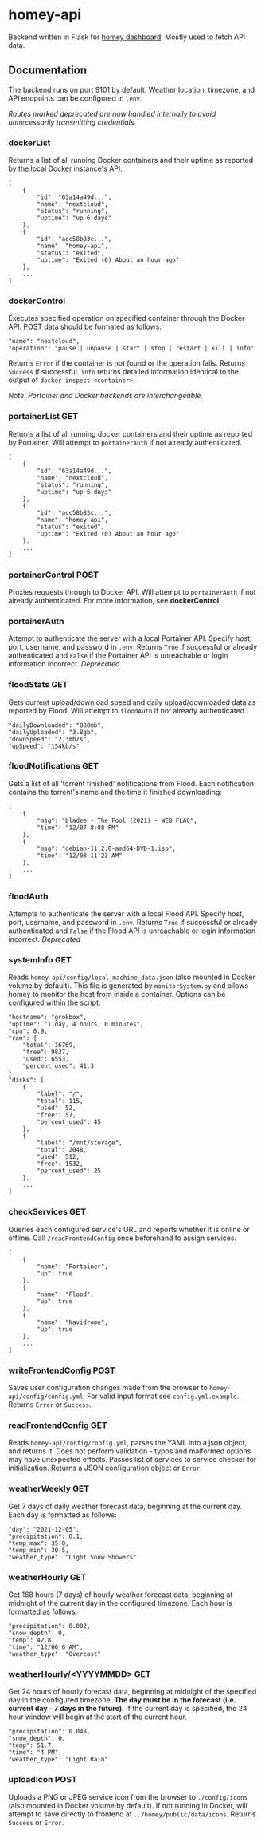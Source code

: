 # homey-api

Backend written in Flask for [homey dashboard](https://github.com/vlfldr/homey). Mostly used to fetch API data.

## Documentation
The backend runs on port 9101 by default. Weather location, timezone, and API endpoints can be configured in `.env`.

*Routes marked deprecated are now handled internally to avoid unnecessarily transmitting credentials.*

### dockerList
Returns a list of all running Docker containers and their uptime as reported by the local Docker instance's API.

    [
        {
            "id": "63a14a49d...",
            "name": "nextcloud",
            "status": "running",
            "uptime": "up 6 days"
        },
        {
            "id": "acc58b83c...",
            "name": "homey-api",
            "status": "exited",
            "uptime": "Exited (0) About an hour ago"
        },
        ...
    ]

### dockerControl
Executes specified operation on specified container through the Docker API. POST data should be formated as follows:

    "name": "nextcloud",
    "operation": "pause | unpause | start | stop | restart | kill | info"

Returns `Error` if the container is not found or the operation fails. Returns `Success` if successful. `info` returns detailed information identical to the output of `docker inspect <container>`.

*Note: Portainer and Docker backends are interchangeable.*

### portainerList **GET**
Returns a list of all running docker containers and their uptime as reported by Portainer. Will attempt to `portainerAuth` if not already authenticated. 

    [
        {
            "id": "63a14a49d...",
            "name": "nextcloud",
            "status": "running",
            "uptime": "up 6 days"
        },
        {
            "id": "acc58b83c...",
            "name": "homey-api",
            "status": "exited",
            "uptime": "Exited (0) About an hour ago"
        },
        ...
    ]

### portainerControl **POST**
Proxies requests through to Docker API. Will attempt to `portainerAuth` if not already authenticated. For more information, see **dockerControl**.

### portainerAuth
Attempt to authenticate the server with a local Portainer API. Specify host, port, username, and password in `.env`. Returns `True` if successful or already authenticated and `False` if the Portainer API is unreachable or login information incorrect. *Deprecated*

### floodStats **GET**
Gets current upload/download speed and daily upload/downloaded data as reported by Flood. Will attempt to `floodAuth` if not already authenticated.

    "dailyDownloaded": "888mb",
    "dailyUploaded": "3.8gb",
    "downSpeed": "2.3mb/s",
    "upSpeed": "154kb/s"

### floodNotifications **GET**
Gets a list of all 'torrent finished' notifications from Flood. Each notification contains the torrent's name and the time it finished downloading:

    [
        {
            "msg": "bladee - The Fool (2021) - WEB FLAC",
            "time": "12/07 8:08 PM"
        },
        {
            "msg": "debian-11.2.0-amd64-DVD-1.iso",
            "time": "12/08 11:23 AM"
        },
        ...
    ]

### floodAuth
Attempts to authenticate the server with a local Flood API. Specify host, port, username, and password in `.env`. Returns `True` if successful or already authenticated and `False` if the Flood API is unreachable or login information incorrect. *Deprecated*

### systemInfo **GET**
Reads `homey-api/config/local_machine_data.json` (also mounted in Docker volume by default). This file is generated by `monitorSystem.py` and allows homey to monitor the host from inside a container. Options can be configured within the script.

    "hostname": "grokbox",
    "uptime": "1 day, 4 hours, 0 minutes",
    "cpu": 0.9,
    "ram": {
        "total": 16769,
        "free": 9837,
        "used": 6553,
        "percent_used": 41.3
    }
    "disks": [
        {
            "label": "/",
            "total": 115,
            "used": 52,
            "free": 57,
            "percent_used": 45
        },
        {
            "label": "/mnt/storage",
            "total": 2048,
            "used": 512,
            "free": 1532,
            "percent_used": 25
        },
        ...
    ]

### checkServices **GET**
Queries each configured service's URL and reports whether it is online or offline. Call `/readFrontendConfig` once beforehand to assign services.

    [
        {
            "name": "Portainer",
            "up": true
        },
        {
            "name": "Flood",
            "up": true
        },
        {
            "name": "Navidrome",
            "up": true
        },
        ...
    ]

### writeFrontendConfig **POST**
Saves user configuration changes made from the browser to `homey-api/config/config.yml`. For valid input format see `config.yml.example`. Returns `Error` or `Success`.

### readFrontendConfig **GET**
Reads `homey-api/config/config.yml`, parses the YAML into a json object, and returns it. Does not perform validation - typos and malformed options may have unexpected effects. Passes list of services to service checker for initialization. Returns a JSON configuration object or `Error`.

### weatherWeekly **GET**
Get 7 days of daily weather forecast data, beginning at the current day. Each day is formatted as follows:

    "day": "2021-12-05",
    "precipitation": 0.1,
    "temp_max": 35.8,
    "temp_min": 30.5,
    "weather_type": "Light Snow Showers"

### weatherHourly **GET**
Get 168 hours (7 days) of hourly weather forecast data, beginning at midnight of the current day in the configured timezone. Each hour is formatted as follows:

    "precipitation": 0.002,
    "snow_depth": 0,
    "temp": 42.8,
    "time": "12/06 6 AM",
    "weather_type": "Overcast"

### weatherHourly/\<YYYYMMDD\> **GET**
Get 24 hours of hourly forecast data, beginning at midnight of the specified day in the configured timezone. **The day must be in the forecast (i.e. current day - 7 days in the future).** If the current day is specified, the 24 hour window will begin at the start of the current hour.

    "precipitation": 0.048,
    "snow_depth": 0,
    "temp": 51.7,
    "time": "4 PM",
    "weather_type": "Light Rain"

### uploadIcon **POST**
Uploads a PNG or JPEG service icon from the browser to `./config/icons` (also mounted in Docker volume by default). If not running in Docker, will attempt to save directly to frontend at `../homey/public/data/icons`. Returns `Success` or `Error`.
